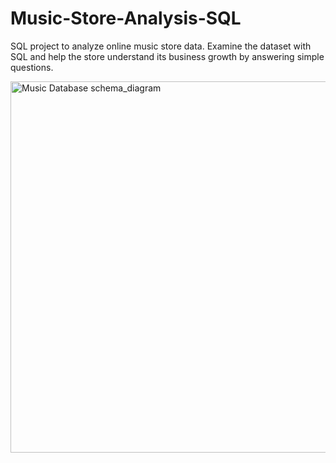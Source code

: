 # Music-Store-Analysis-SQL
SQL project to analyze online music store data. Examine the dataset with SQL and help the store understand its business growth by answering simple questions.



<img width="594" alt="Music Database schema_diagram" src="https://github.com/MahekBurchunde/Music-Store-Analysis-SQL/assets/167778191/80043dd9-eb3b-4818-8d37-7c9d22dc6828">
